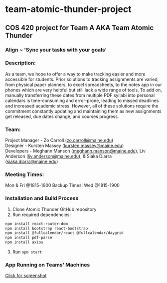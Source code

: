 # team-atomic-thunder-project
## COS 420 project for Team A AKA Team Atomic Thunder

### Align ~ 'Sync your tasks with your goals'

### Description: 
As a team, we hope to offer a way to make tracking easier and more accessible for students. Prior solutions to tracking assignments are varied, from physical paper planners, to excel spreadsheets, to the notes app in our phones which are very helpful but still lack a wide range of tools. To add on, manually transferring these dates from multiple PDF syllabi into personal calendars is time-consuming and error-prone, leading to missed deadlines and increased academic stress. However, all of these solutions require the commitment constantly updating and maintaining them as new assignments get released, due dates change, and courses progress. 

### Team: 
Project Manager - Zo Carroll (zo.carroll@maine.edu) <br />
Designer - Kursten Massey (kursten.massey@maine.edu) <br />
Developers - Meghann Manson (meghann.manson@maine.edu), Liv Anderson (liv.anderson@maine.edu), & Siaka Diarra (siaka.diarra@maine.edu) <br />

### Meeting Times:
Mon & Fri @1815-1900
Backup Times: Wed @1815-1900

### Installation and Build Process
1. Clone Atomic Thunder GitHub repository
2. Run required dependencies:
```bash
npm install react-router-dom
npm install bootstrap react-bootstrap
npm install @fullcalendar/react @fullcalendar/daygrid
npm install pdf-parse
npm install axios
```
3. Run ```npm start```

### App Running on Teams' Machines

[Click for screenshot](https://docs.google.com/document/d/13Kg4ABdhLJTuJ48swX5GOtbcQP9ssZEZYW-9z344OJ8/edit?usp=sharing
)
